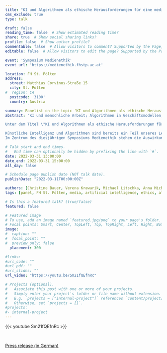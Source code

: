 ```yaml
---
title: "KI und Algorithmen als ethische Herausforderungen für eine mediatisierte Gesellschaft"
cms_exclude: true
type: talk

draft: false
reading_time: false  # Show estimated reading time?
share: true  # Show social sharing links?
profile: false  # Show author profile?
commentable: false  # Allow visitors to comment? Supported by the Page, Post, and Docs content types.
editable: false  # Allow visitors to edit the page? Supported by the Page, Post, and Docs content types.

event: 'Symposium Medienethik'
event_url: 'https://medienethik.fhstp.ac.at'

location: FH St. Pölten
address:
  street: Matthias Corvinus-Straße 15
  city: St. Pölten
#  region: CA
  postcode: '3100'
  country: Austria

summary: Panelist on the topic 'KI und Algorithmen als ethische Herausforderungen für eine mediatisierte Gesellschaft' at the Symposium Medienethik at FH St. Pölten.
abstract: "KI und menschliche Arbeit; Algorithmen in Geschäftsmodellen; Autonome KI-Entscheidungsprozesse: wie und wo?

Unter dem Titel \"KI und Algorithmen als ethische Herausforderungen für eine mediatisierte Gesellschaft\" sollen technologische, wirtschaftliche und ethische Implikationen der immer öfter in unserer Gesellschaft verwendeten künstlichen Intelligenz und Algorithmen-basierter Geschäftsmodelle beleuchtet werden. 

Künstliche Intelligenz und Algorithmen sind bereits ein Teil unseres Lebens und werden in einem noch größeren Ausmaß unser gesellschaftliches Zusammenleben betreffen. Beispiele hierfür sind KI und menschliche Arbeit (s. automatisierte Personalbeschaffung oder der AMS-Algorithmus), Algorithmen in Geschäftsmodellen (s. digitale Plattformen) oder autonome KI-Entscheidungsprozesse (s. selbstfahrendes Auto). Auch Medien und die Werbewirtschaft bedienen sich zur zielgenaueren Ansprache des Publikums verschiedener Algorithmen. 
Im Zentrum des diesjährigen Symposiums Medienethik stehen die Auswirkungen des Einsatzes von künstlicher Intelligenz sowie mögliche ethisch gerechtfertigte Einsatzgebiete von Algorithmen in verschiedenen gesellschaftlichen Teilbereichen."

# Talk start and end times.
#   End time can optionally be hidden by prefixing the line with `#`.
date: 2022-03-31 13:00:00
date_end: 2022-03-31 15:00:00
all_day: false

# Schedule page publish date (NOT talk date).
publishDate: "2022-03-11T00:00:00Z"

authors: [Christine Bauer, Verena Krawarik, Michael Litschka, Anna Michalski, Florian Saurwein]
tags: [panel, FH St. Pölten, media, artificial intelligence, ethics, algorithms]

# Is this a featured talk? (true/false)
featured: false

# Featured image
# To use, add an image named `featured.jpg/png` to your page's folder. 
# Focal points: Smart, Center, TopLeft, Top, TopRight, Left, Right, BottomLeft, Bottom, BottomRight.
image:
#  caption: ""
#  focal_point: ""
#  preview_only: false
  placement: 300

#links:
#url_code: ""
#url_pdf: ""
#url_slides: ""
url_video: "https://youtu.be/Sm21fQEfnRc"

# Projects (optional).
#   Associate this post with one or more of your projects.
#   Simply enter your project's folder or file name without extension.
#   E.g. `projects = ["internal-project"]` references `content/project/deep-learning/index.md`.
#   Otherwise, set `projects = []`.
#projects:
#- internal-project
---
```


{{< youtube Sm21fQEfnRc >}}

<br>

[Press release (in German)](20220310_PA_Symposium_Medienethik.pdf)
